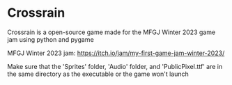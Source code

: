 # Crossrain
Crossrain is a open-source game made for the MFGJ Winter 2023 game jam using python and pygame

MFGJ Winter 2023 jam: https://itch.io/jam/my-first-game-jam-winter-2023/

Make sure that the 'Sprites' folder, 'Audio' folder, and 'PublicPixel.ttf' are in the same directory as the executable or the game won't launch
